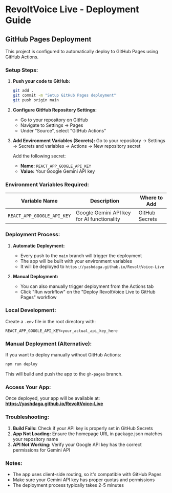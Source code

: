 # RevoltVoice Live - Deployment Guide

## GitHub Pages Deployment

This project is configured to automatically deploy to GitHub Pages using GitHub Actions.

### Setup Steps:

1. **Push your code to GitHub:**
   ```bash
   git add .
   git commit -m "Setup GitHub Pages deployment"
   git push origin main
   ```

2. **Configure GitHub Repository Settings:**
   - Go to your repository on GitHub
   - Navigate to Settings → Pages
   - Under "Source", select "GitHub Actions"

3. **Add Environment Variables (Secrets):**
   Go to your repository → Settings → Secrets and variables → Actions → New repository secret

   Add the following secret:
   - **Name:** `REACT_APP_GOOGLE_API_KEY`
   - **Value:** Your Google Gemini API key

### Environment Variables Required:

| Variable Name | Description | Where to Add |
|---------------|-------------|--------------|
| `REACT_APP_GOOGLE_API_KEY` | Google Gemini API key for AI functionality | GitHub Secrets |

### Deployment Process:

1. **Automatic Deployment:**
   - Every push to the `main` branch will trigger the deployment
   - The app will be built with your environment variables
   - It will be deployed to `https://yashdaga.github.io/RevoltVoice-Live`

2. **Manual Deployment:**
   - You can also manually trigger deployment from the Actions tab
   - Click "Run workflow" on the "Deploy RevoltVoice Live to GitHub Pages" workflow

### Local Development:

Create a `.env` file in the root directory with:
```
REACT_APP_GOOGLE_API_KEY=your_actual_api_key_here
```

### Manual Deployment (Alternative):

If you want to deploy manually without GitHub Actions:
```bash
npm run deploy
```

This will build and push the app to the `gh-pages` branch.

### Access Your App:

Once deployed, your app will be available at:
**https://yashdaga.github.io/RevoltVoice-Live**

### Troubleshooting:

1. **Build Fails:** Check if your API key is properly set in GitHub Secrets
2. **App Not Loading:** Ensure the homepage URL in package.json matches your repository name
3. **API Not Working:** Verify your Google API key has the correct permissions for Gemini API

### Notes:

- The app uses client-side routing, so it's compatible with GitHub Pages
- Make sure your Gemini API key has proper quotas and permissions
- The deployment process typically takes 2-5 minutes

